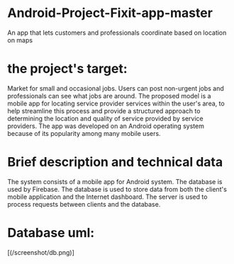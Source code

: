 # Android-Project-Fixit-app-master
An app that lets customers and professionals coordinate based on location on maps

# the project's target:
Market for small and occasional jobs. Users can post non-urgent jobs and professionals can see what jobs are around.
The proposed model is a mobile app for locating service provider services within the user's area, to help streamline this process and provide a structured approach to determining the location and quality of service provided by service providers. The app was developed on an Android operating system because of its popularity among many mobile users.

# Brief description and technical data
The system consists of a mobile app for Android system. The database is used by Firebase. The database is used to store data from both the client's mobile application and the Internet dashboard. The server is used to process requests between clients and the database.

# Database uml:
[(/screenshot/db.png)]


